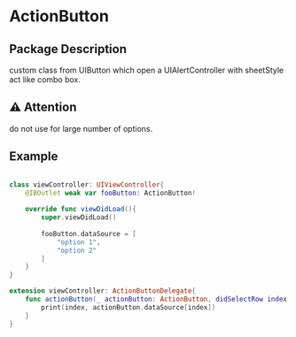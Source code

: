 # ActionButton

## Package Description
custom class from UIButton which open a UIAlertController with sheetStyle act like combo box.

## ⚠️ Attention
do not use for large number of options.

## Example

```swift

class viewController: UIViewController{
    @IBOutlet weak var fooButton: ActionButton!
    
    override func viewDidLoad(){
        super.viewDidLoad()
        
        fooButton.dataSource = [
            "option 1",
            "option 2"
        ]
    }
}

extension viewController: ActionButtonDelegate{
    func actionButton(_ actionButton: ActionButton, didSelectRow index: Int){
        print(index, actionButton.dataSource[index])
    }
}

```
